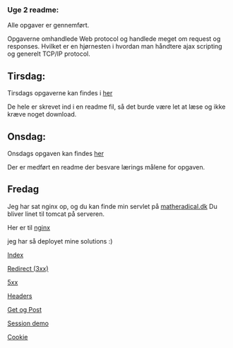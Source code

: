 ### Uge 2 readme:

Alle opgaver er gennemført.

Opgaverne omhandlede Web protocol og handlede meget om request og responses. Hvilket er en hjørnesten i hvordan man håndtere ajax scripting og generelt TCP/IP protocol.


## Tirsdag:

Tirsdags opgaverne kan findes i [her](https://github.com/cph-mn521/week2/tree/master/27_8_thirs) 

De hele er skrevet ind i en readme fil, så det burde være let at læse og ikke kræve noget download.


## Onsdag:

Onsdags opgaven kan findes [her](https://github.com/cph-mn521/week2/tree/master/28_8_wed) 

Der er medført en readme der besvare lærings målene for opgaven.

## Fredag

Jeg har sat nginx op, og du kan finde min servlet på [matheradical.dk](http://www.matheradical.dk:8080/) 
Du bliver linet til tomcat på serveren.

Her er til [nginx](http://www.matheradical.dk:80/) 

jeg har så deployet mine solutions :)

[Index](http://www.matheradical.dk:8080/w2/)

[Redirect (3xx)](http://www.matheradical.dk:8080/w2/redirect)

[5xx](http://www.matheradical.dk:8080/w2/ups)

[Headers](http://www.matheradical.dk:8080/w2/reqheaders)

[Get og Post](http://www.matheradical.dk:8080/w2/getpost.html)

[Session demo](http://www.matheradical.dk:8080/w2/sescook)

[Cookie](http://www.matheradical.dk:8080/w2/CookieDemo)

